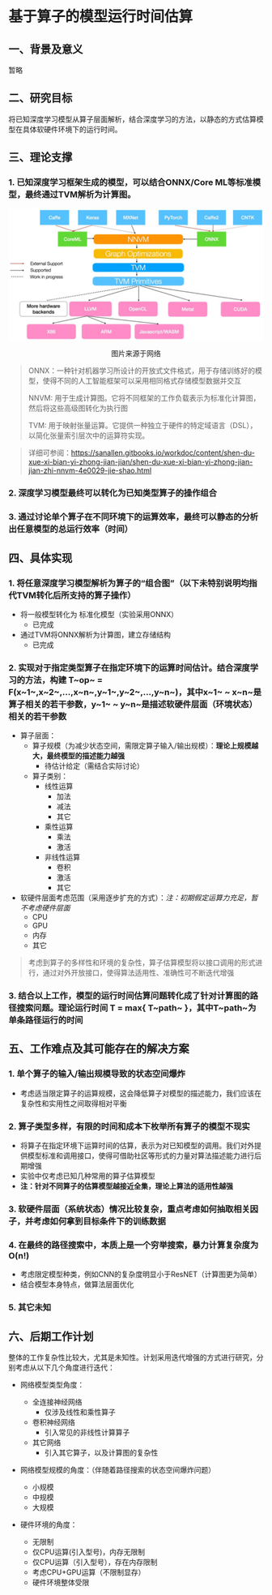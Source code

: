 # 基于算子的模型运行时间估算

## 一、背景及意义

暂略

## 二、研究目标
将已知深度学习模型从算子层面解析，结合深度学习的方法，以静态的方式估算模型在具体软硬件环境下的运行时间。

## 三、理论支撑
### 1. 已知深度学习框架生成的模型，可以结合ONNX/Core ML等标准模型，最终通过TVM解析为计算图。

<img src="images_markdown/image-20210811192125367.png" alt="框架结构图" style="zoom: 50%;" align="center" />
<p align="center">图片来源于网络</p>

> ONNX：一种针对机器学习所设计的开放式文件格式，用于存储训练好的模型，使得不同的人工智能框架可以采用相同格式存储模型数据并交互
> 
> NNVM: 用于生成计算图。它将不同框架的工作负载表示为标准化计算图，然后将这些高级图转化为执行图
> 
> TVM:  用于映射张量运算。它提供一种独立于硬件的特定域语言（DSL），以简化张量索引层次中的运算符实现。

> 详细可参阅：https://sanallen.gitbooks.io/workdoc/content/shen-du-xue-xi-bian-yi-zhong-jian-jian/shen-du-xue-xi-bian-yi-zhong-jian-jian-zhi-nnvm-4e0029-jie-shao.html

### 2. 深度学习模型最终可以转化为已知类型算子的操作组合

### 3. 通过讨论单个算子在不同环境下的运算效率，最终可以静态的分析出任意模型的总运行效率（时间）

## 四、具体实现
### 1. 将任意深度学习模型解析为算子的“组合图”（以下未特别说明均指代TVM转化后所支持的算子操作）
* 将一般模型转化为 标准化模型（实验采用ONNX）
    * 已完成
* 通过TVM将ONNX解析为计算图，建立存储结构
    * 已完成

### 2. 实现对于指定类型算子在指定环境下的运算时间估计。结合深度学习的方法，构建 T~op~ = F(x~1~,x~2~,...,x~n~,y~1~,y~2~,...,y~n~)，其中x~1~ ~ x~n~是算子相关的若干参数，y~1~ ~ y~n~是描述软硬件层面（环境状态）相关的若干参数
* 算子层面：
    * 算子规模（为减少状态空间，需限定算子输入/输出规模）：**理论上规模越大，最终模型的描述能力越强**
        * 待估计给定（需结合实际讨论）
    * 算子类别：
        * 线性运算
            * 加法
            * 减法
            * 其它
        * 乘性运算
            * 乘法
            * 激活
        * 非线性运算
            * 卷积
            * 激活
            * 其它
* 软硬件层面考虑范围（采用逐步扩充的方式）：*注：初期假定运算力充足，暂不考虑硬件层面*
    * CPU
    * GPU
    * 内存
    * 其它

> 考虑到算子的多样性和环境的复杂性，算子估算模型将以接口调用的形式进行，通过对外开放接口，使得算法适用性、准确性可不断迭代增强

### 3. 结合以上工作，模型的运行时间估算问题转化成了针对计算图的路径搜索问题。理论运行时间 T = max{ T~path~ }，其中T~path~为单条路径运行的时间

## 五、工作难点及其可能存在的解决方案
### 1. 单个算子的输入/输出规模导致的状态空间爆炸
* 考虑适当限定算子的运算规模，这会降低算子对模型的描述能力，我们应该在复杂性和实用性之间取得相对平衡

### 2. 算子类型多样，有限的时间和成本下枚举所有算子的模型不现实
* 将算子在指定环境下运算时间的估算，表示为对已知模型的调用。我们对外提供模型标准和调用接口，使得可借助社区等形式的力量对算法描述能力进行后期增强
* 实验中仅考虑已知几种常用的算子估算模型
* **注：针对不同算子的估算模型越接近全集，理论上算法的适用性越强**

### 3. 软硬件层面（系统状态）情况比较复杂，重点考虑如何抽取相关因子，并考虑如何拿到目标条件下的训练数据

### 4. 在最终的路径搜索中，本质上是一个穷举搜索，暴力计算复杂度为O(n!)
* 考虑限定模型种类，例如CNN的复杂度明显小于ResNET（计算图更为简单）
* 结合模型本身特点，做算法层面优化

### 5. 其它未知

## 六、后期工作计划
整体的工作复杂性比较大，尤其是未知性。计划采用迭代增强的方式进行研究，分别考虑从以下几个角度进行迭代：

* 网络模型类型角度：
    * 全连接神经网络
        * 仅涉及线性和乘性算子
    * 卷积神经网络
        * 引入常见的非线性计算算子
    * 其它网络
        * 引入其它算子，以及计算图的复杂性

* 网络模型规模的角度：（伴随着路径搜索的状态空间爆炸问题）
    * 小规模
    * 中规模
    * 大规模

* 硬件环境的角度：
    * 无限制
    * 仅CPU运算(引入型号)，内存无限制
    * 仅CPU运算（引入型号），存在内存限制
    * 考虑CPU+GPU运算（不限制显存）
    * 硬件环境整体受限
